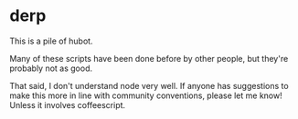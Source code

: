 # derp

This is a pile of hubot.

Many of these scripts have been done before by other people, but they're probably not as good.

That said, I don't understand node very well. If anyone has suggestions to make this more in line with community conventions, please let me know! Unless it involves coffeescript.
